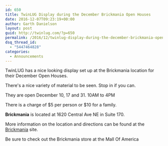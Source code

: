 ```yaml
---
id: 650
title: TwinLUG Display during the December Brickmania Open Houses
date: 2016-12-07T09:23:19+00:00
author: Garth Danielson
layout: post
guid: http://twinlug.com/?p=650
permalink: /2016/12/twinlug-display-during-the-december-brickmania-open-houses/
dsq_thread_id:
  - "5447464828"
categories:
  - Announcements
---
```

TwinLUG has a nice looking display set up at the Brickmania location for their December Open Houses.

There's a nice variety of material to be seen. Stop in if you can.

They are open December 10, 17 and 31. 10AM to 4PM

There is a charge of $5 per person or $10 for a family.

**Brickmania** is located at 1620 Central Ave NE in Suite 170.

More information on the location and directions can be found at the [Brickmania](http://brickmaniatoys.com/directions/) site.

Be sure to check out the Brickmania store at the Mall Of America